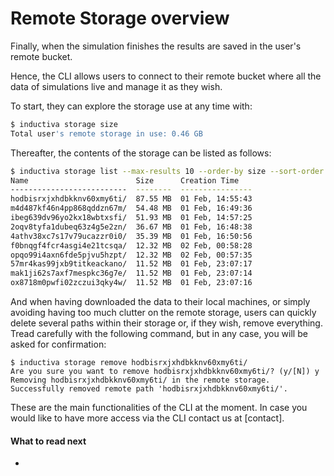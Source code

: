 # Remote Storage overview

Finally, when the simulation finishes the results are saved in the user's remote bucket. 

Hence, the CLI allows users to connect to their remote bucket where all the data of simulations live and manage it as they wish.

To start, they can explore the storage use at any time with:

```bash
$ inductiva storage size
Total user's remote storage in use: 0.46 GB
```

Thereafter, the contents of the storage can be listed as follows:
```bash
$ inductiva storage list --max-results 10 --order-by size --sort-order desc
Name                        Size      Creation Time
--------------------------  --------  ----------------
hodbisrxjxhdbkknv60xmy6ti/  87.55 MB  01 Feb, 14:55:43
m4d487kf46n4pp868qddzn67m/  54.48 MB  01 Feb, 16:49:36
ibeg639dv96yo2kx18wbtxsfi/  51.93 MB  01 Feb, 14:57:25
2oqv8tyfa1dubeq63z4g5e2zn/  36.67 MB  01 Feb, 16:48:38
4athv38xc7s17v79ucazzr0i0/  35.39 MB  01 Feb, 16:50:56
f0bnqgf4fcr4asgi4e21tcsqa/  12.32 MB  02 Feb, 00:58:28
opqo99i4axn6fde5pjvu5hzpt/  12.32 MB  02 Feb, 00:57:35
57mr4kas99jxb9titkeackano/  11.52 MB  01 Feb, 23:07:17
mak1ji62s7axf7mespkc36g7e/  11.52 MB  01 Feb, 23:07:14
ox8718m0pwfi02zczui3qky4w/  11.52 MB  01 Feb, 23:07:16
```

And when having downloaded the data to their local machines, or simply avoiding having too much clutter on the remote storage, users can quickly delete several paths within their storage or, if they wish, remove everything. Tread carefully with the following command, but in any case, you will be asked for confirmation:

```
$ inductiva storage remove hodbisrxjxhdbkknv60xmy6ti/
Are you sure you want to remove hodbisrxjxhdbkknv60xmy6ti/? (y/[N]) y
Removing hodbisrxjxhdbkknv60xmy6ti/ in the remote storage.
Successfully removed remote path 'hodbisrxjxhdbkknv60xmy6ti/'.
```

These are the main functionalities of the CLI at the moment. In case you would like to have more access via the CLI contact us at [contact].

#### What to read next
* []()
